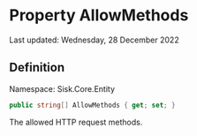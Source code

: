 # Property AllowMethods
Last updated: Wednesday, 28 December 2022

## Definition
Namespace: Sisk.Core.Entity

```csharp
public string[] AllowMethods { get; set; }
```

The allowed HTTP request methods.

